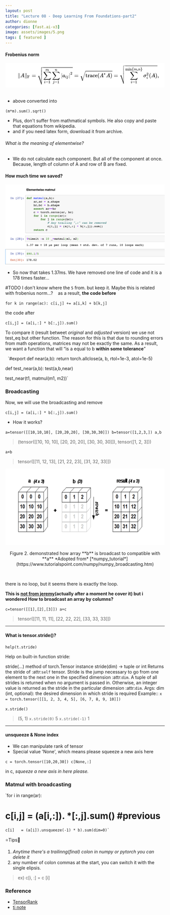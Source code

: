 ```yaml
---
layout: post
title: "Lecture 08 - Deep Learning From Foundations-part2"
author: dionne
categories: [fast.ai-v3]
image: assets/images/5.png
tags: [ featured ]
---
```


#### Frobenius norm

![](assets/images/7.png) &nbsp;

- above converted into &nbsp; 

`(m*m).sum().sqrt()`&nbsp;
- Plus, don't suffer from mathmatical symbols. He also copy and paste that equations from wikipedia.
- and if you need latex form, download it from archive.

###### What is the meaning of elementwise?
- We do not calculate each component. But all of the component at once. Because, length of column of A and row of B are fixed.

#### How much time we saved?

![](assets/images/4.png)



- So now that takes 1.37ms. We have removed one line of code and it is a 178 times faster...

\#TODO
I don't know where the `5` from. but keep it.
Maybe this is related with frobenius norm...?
&nbsp;&nbsp;
as a result, **the code before**&nbsp;
&nbsp;

`for k in range(ac):
    c[i,j] += a[i,k] + b[k,j]`

the code after&nbsp;
&nbsp;&nbsp;

`c[i,j] = (a[i,:] * b[:,j]).sum()`
&nbsp;&nbsp;&nbsp;

To compare it (result betweet *original* and *adjusted* version) we use not test_eq but other function. The reason for this is that due to rounding errors from math operations, matrices may not be exactly the same. As a result, we want a function that will “is a equal to b **within some tolerance**”

 &nbsp;
`\#export
def near(a,b): 
    return torch.allclose(a, b, rtol=1e-3, atol=1e-5)

def test_near(a,b): 
    test(a,b,near)

test_near(t1, matmul(m1, m2))`
&nbsp;

### Broadcasting

Now, we will use the broadcasting and remove

`c[i,j] = (a[i,:] * b[:,j]).sum()`
&nbsp;

- How it works?

`a=tensor([[10,10,10],
          [20,20,20],
          [30,30,30]])
b=tensor([1,2,3,])
a,b`

>(tensor([[10, 10, 10],
         [20, 20, 20],
         [30, 30, 30]]), tensor([1, 2, 3]))
         
`a+b`

>tensor([[11, 12, 13],
        [21, 22, 23],
        [31, 32, 33]])     
         
![](assets/images/3.png)
<p style="text-align: center;">Figure 2. demonstrated how array **b** is broadcast to compatible with **a** *Adopted from* [*numpy_tutorial*](https://www.tutorialspoint.com/numpy/numpy_broadcasting.htm)</p>&nbsp;

there is no loop, but it seems there is exactly the loop.

**This is [not from jeremy](#what-if-columns)(actually after a moment he cover it) but i wondered How to broadcast an array by columns?**

`c=tensor([[1],[2],[3]])
a+c`

> tensor([[11, 11, 11],
        [22, 22, 22],
        [33, 33, 33]])
---
        
#### What is tensor.stride()?

`help(t.stride)`

Help on built-in function stride:

stride(...) method of torch.Tensor instance
stride(dim) -> tuple or int
Returns the stride of :attr:`self` tensor.
Stride is the jump necessary to go from one element to the next one in the
specified dimension :attr:`dim`. A tuple of all strides is returned when no
argument is passed in. Otherwise, an integer value is returned as the stride in
the particular dimension :attr:`dim`.
Args:
    dim (int, optional): the desired dimension in which stride is required
Example::
`x = torch.tensor([[1, 2, 3, 4, 5], [6, 7, 8, 9, 10]])`

`x.stride()`
> (5, 1)
`x.stride(0)`
> 5
`x.stride(-1)`
> 1

---

#### unsqueeze & None index

- We can manipulate rank of tensor
- Special value 'None', which means please squeeze a new axis here

`c = torch.tensor([10,20,30])
c[None,:]`

in c, _squeeze a new axis in here please._


### Matmul with broadcasting

`for i in range(ar):
#   c[i,j] = (a[i,:]).          *[:,j].sum() #previous
    c[i]   = (a[i]).unsqueeze(-1) * b).sum(dim=0)`

⭐️Tips🌟    
1) _Anytime there's a trailinng(final) colon in numpy or pytorch you can delete it_
2) any number of colon commas at the start, you can switch it with the single elipsis.

> ex) c[i, :] = c [i]

### Reference

- [TensorRank](http://mathworld.wolfram.com/TensorRank.html)
- [ti note](https://forums.fast.ai/t/forum-markdown-notes-lesson-8/41896)
